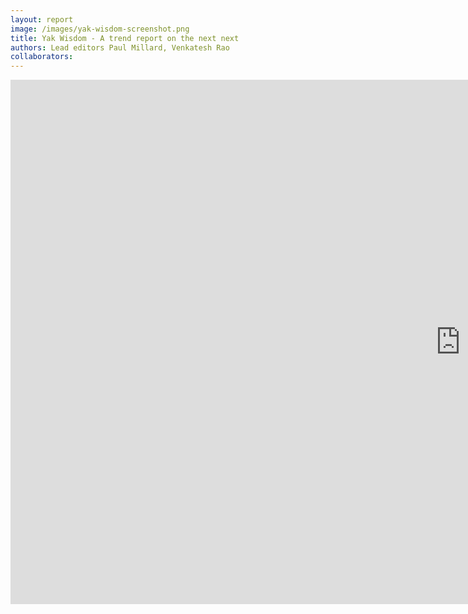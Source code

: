 ```yaml
---
layout: report
image: /images/yak-wisdom-screenshot.png
title: Yak Wisdom - A trend report on the next next
authors: Lead editors Paul Millard, Venkatesh Rao
collaborators:
---
```


<iframe class="report" src="https://docs.google.com/presentation/d/e/2PACX-1vQVPxtYAPGiM8KIhygNiwV9yDhydkb5p0_2y_LHB4FRoiNSrnxEAjSZipYaxSeQp9hwxU4CTZEUHC24/embed?start=false&loop=false&delayms=60000" frameborder="0" width="1440" height="839" allowfullscreen="true" mozallowfullscreen="true" webkitallowfullscreen="true"></iframe>